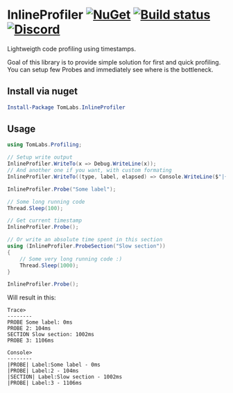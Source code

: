 # InlineProfiler [![NuGet](https://img.shields.io/nuget/v/TomLabs.InlineProfiler.svg)](https://www.nuget.org/packages/TomLabs.InlineProfiler/) [![Build status](https://ci.appveyor.com/api/projects/status/qh7pgj1fimtp2ksr?svg=true)](https://ci.appveyor.com/project/TomasBouda/inlineprofiler) [![Discord](https://img.shields.io/badge/chat-on%20discord-orange.svg)](https://discord.gg/jqWADRg)

Lightweigth code profiling using timestamps.

Goal of this library is to provide simple solution for first and quick profiling. You can setup few Probes and immediately see where is the bottleneck.

## Install via nuget

```ps1
Install-Package TomLabs.InlineProfiler
```

## Usage

```cs
using TomLabs.Profiling;

// Setup write output
InlineProfiler.WriteTo(x => Debug.WriteLine(x));
// And another one if you want, with custom formating
InlineProfiler.WriteTo((type, label, elapsed) => Console.WriteLine($"|{type.ToString().ToUpper()}| Label:{label} - {elapsed}ms"));

InlineProfiler.Probe("Some label");

// Some long running code
Thread.Sleep(100);

// Get current timestamp
InlineProfiler.Probe();

// Or write an absolute time spent in this section
using (InlineProfiler.ProbeSection("Slow section"))
{
    // Some very long running code :)
    Thread.Sleep(1000);
}

InlineProfiler.Probe();
```

Will result in this:

```
Trace>
--------
PROBE Some label: 0ms
PROBE 2: 104ms
SECTION Slow section: 1002ms
PROBE 3: 1106ms

Console>
--------
|PROBE| Label:Some label - 0ms
|PROBE| Label:2 - 104ms
|SECTION| Label:Slow section - 1002ms
|PROBE| Label:3 - 1106ms
```
